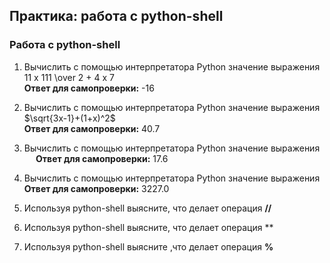 ## Практика: работа с python-shell


### Работа с python-shell

1. Вычислить с помощью интерпретатора Python значение выражения \
   11 x 111 \over 2 + 4 x 7 \
   **Ответ для самопроверки:** -16
   
   
2. Вычислить с помощью интерпретатора Python значение выражения \
   $\sqrt{3x-1}+(1+x)^2$ \
   **Ответ для самопроверки:** 40.7
   

3. Вычислить с помощью интерпретатора Python значение выражения \
   ```  ```
   **Ответ для самопроверки:** 17.6
   

4. Вычислить с помощью интерпретатора Python значение выражения \
   **Ответ для самопроверки:** 3227.0
   

5. Используя python-shell выясните, что делает операция **//**
6. Используя python-shell выясните, что делает операция **
7. Используя python-shell выясните ,что делает операция **%**
